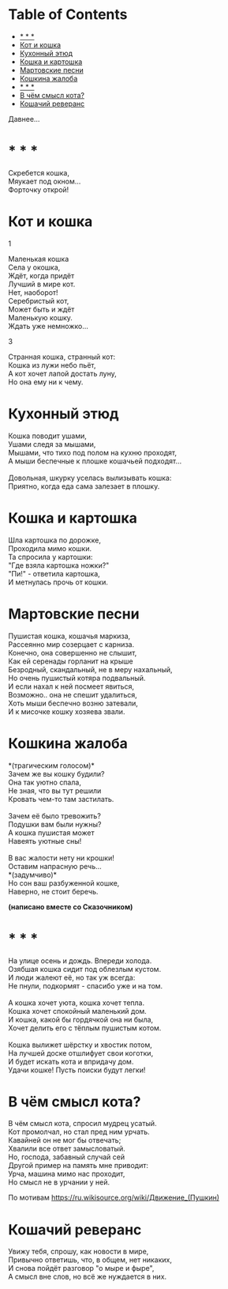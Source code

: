 
# Table of Contents

-   [\* \* \*](#org56b521a)
-   [Кот и кошка](#orgbe3b741)
-   [Кухонный этюд](#org34db8ea)
-   [Кошка и картошка](#orge9aa74a)
-   [Мартовские песни](#org21b4e02)
-   [Кошкина жалоба](#org20cd9b8)
-   [\* \* \*](#orgd388647)
-   [В чём смысл кота?](#org0070578)
-   [Кошачий реверанс](#org7c84178)

<div class="preview" id="orgfdca890">
<p>
Давнее&#x2026;
</p>

</div>


<a id="org56b521a"></a>

# \* \* \*

<p class="verse">
Скребется кошка,<br>
Мяукает под окном&#x2026;<br>
Форточку открой!<br>
</p>


<a id="orgbe3b741"></a>

# Кот и кошка

1  

<p class="verse">
Маленькая кошка<br>
Села у окошка,<br>
Ждёт, когда придёт<br>
Лучший в мире кот.<br>
Нет, наоборот!<br>
Серебристый кот,<br>
Может быть и ждёт<br>
Маленькую кошку.<br>
Ждать уже немножко&#x2026;<br>
</p>

3  

<p class="verse">
Странная кошка, странный кот:<br>
Кошка из лужи небо пьёт,<br>
А кот хочет лапой достать луну,<br>
Но она ему ни к чему.<br>
</p>


<a id="org34db8ea"></a>

# Кухонный этюд

<p class="verse">
Кошка поводит ушами,<br>
Ушами следя за мышами,<br>
Мышами, что тихо под полом на кухню проходят,<br>
А мыши беспечные к плошке кошачьей подходят&#x2026;<br>
<br>
Довольная, шкурку уселась вылизывать кошка:<br>
Приятно, когда еда сама залезает в плошку.<br>
</p>


<a id="orge9aa74a"></a>

# Кошка и картошка

<p class="verse">
Шла картошка по дорожке,<br>
Проходила мимо кошки.<br>
Та спросила у картошки:<br>
"Где взяла картошка ножки?"<br>
"Пи!" - ответила картошка,<br>
И метнулась прочь от кошки.<br>
</p>


<a id="org21b4e02"></a>

# Мартовские песни

<p class="verse">
Пушистая кошка, кошачья маркиза,<br>
Рассеянно мир созерцает с карниза.<br>
Конечно, она совершенно не слышит,<br>
Как ей серенады горланит на крыше<br>
Безродный, скандальный, не в меру нахальный,<br>
Но очень пушистый котяра подвальный.<br>
И если нахал к ней посмеет явиться,<br>
Возможно.. она не спешит удалиться,<br>
Хоть мыши беспечно возню затевали,<br>
И к мисочке кошку хозяева звали.<br>
</p>


<a id="org20cd9b8"></a>

# Кошкина жалоба

<p class="verse">
*(трагическим голосом)*<br>
Зачем же вы кошку будили?<br>
Она так уютно спала,<br>
Не зная, что вы тут решили<br>
Кровать чем-то там застилать.<br>
<br>
Зачем её было тревожить?<br>
Подушки вам были нужны?<br>
А кошка пушистая может<br>
Навеять уютные сны!<br>
<br>
В вас жалости нету ни крошки!<br>
Оставим напрасную речь&#x2026;<br>
*(задумчиво)*<br>
Но сон ваш разбуженной кошке,<br>
Наверно, не стоит беречь.<br>
</p>

**(написано вместе со Сказочником)**


<a id="orgd388647"></a>

# \* \* \*

<p class="verse">
На улице осень и дождь. Впереди холода.<br>
Озябшая кошка сидит под облезлым кустом.<br>
И люди жалеют её, но так уж всегда:<br>
Не пнули, подкормят - спасибо уже и на том.<br>
<br>
А кошка хочет уюта, кошка хочет тепла.<br>
Кошка хочет спокойный маленький дом.<br>
И кошка, какой бы гордячкой она ни была,<br>
Хочет делить его с тёплым пушистым котом.<br>
<br>
Кошка вылижет шёрстку и хвостик потом,<br>
На лучшей доске отшлифует свои коготки,<br>
И будет искать кота и впридачу дом.<br>
Удачи кошке! Пусть поиски будут легки!<br>
</p>


<a id="org0070578"></a>

# В чём смысл кота?

<p class="verse">
В чём смысл кота, спросил мудрец усатый.<br>
Кот промолчал, но стал пред ним урчать.<br>
Кавайней он не мог бы отвечать;<br>
Хвалили все ответ замысловатый.<br>
Но, господа, забавный случай сей<br>
Другой пример на память мне приводит:<br>
Урча, машина мимо нас проходит,<br>
Но смысл не в урчании у ней.<br>
</p>

По мотивам <https://ru.wikisource.org/wiki/Движение_(Пушкин)>


<a id="org7c84178"></a>

# Кошачий реверанс

<p class="verse">
Увижу тебя, спрошу, как новости в мире,<br>
Привычно ответишь, что, в общем, нет никаких,<br>
И снова пойдёт разговор "о мыре и фыре",<br>
А смысл вне слов, но всё же нуждается в них.<br>
</p>

